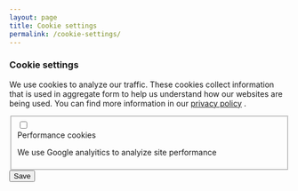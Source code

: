 ```yaml
---
layout: page
title: Cookie settings
permalink: /cookie-settings/
---
```


<form class="space-y-8 divide-y divide-gray-200">
 <div class="pt-8">
      <div>
        <h3 class="text-lg font-medium text-gray-900 leading-6">
            Cookie settings
        </h3>
        <p class="mt-1 text-sm text-gray-500">
We use cookies to analyze our traffic. These cookies collect information that is used in aggregate form to help us understand how our websites are being used. You can find more information in our <a href="{{"/privacy-policy" | prepend: site.baseurl | prepend: site.url }}">privacy policy</a> .
        </p>
      </div>
      <div class="mt-6">
        <fieldset>
          <div class="mt-4 space-y-4">
            <div class="relative flex items-start">
              <div class="flex items-center h-5">
                <input id="consent_performance" name="consent_performance" type="checkbox" class="w-4 h-4 text-indigo-600 border-gray-300 rounded focus:ring-indigo-500">
              </div>
              <div class="ml-3 text-sm">
                <label for="consent_performance" class="font-medium text-gray-700">Performance cookies</label>
                <p class="text-gray-500">We use Google analyitics to analyize site performance</p>
              </div>
            </div>
          </div>
        </fieldset>
      </div>
    </div>

<div class="pt-5">
    <div class="flex justify-end">
      <button type="button" id="consent_save" class="inline-flex justify-center px-4 py-2 ml-3 text-sm font-medium text-white bg-indigo-600 border border-transparent shadow-sm rounded-md hover:bg-indigo-700 focus:outline-none focus:ring-2 focus:ring-offset-2 focus:ring-indigo-500">
        Save
      </button>
    </div>
  </div>
</form>
